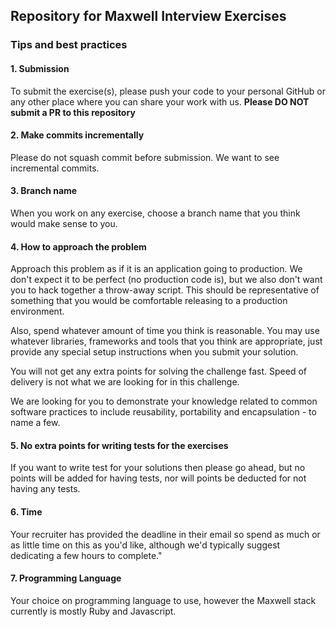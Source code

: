 ## Repository for Maxwell Interview Exercises

### Tips and best practices

#### 1. Submission

To submit the exercise(s), please push your code to your personal GitHub or any other place where you can share your work with us. **Please DO NOT submit a PR to this repository**

#### 2. Make commits incrementally

Please do not squash commit before submission. We want to see incremental commits.

#### 3. Branch name

When you work on any exercise, choose a branch name that you think would make sense to you.

#### 4. How to approach the problem

Approach this problem as if it is an application going to production.
We don't expect it to be perfect (no production code is), but we also don't want you to hack together a throw-away script.
This should be representative of something that you would be comfortable releasing to a production environment.  

Also, spend whatever amount of time you think is reasonable.
You may use whatever libraries, frameworks and tools that you think are appropriate, just provide any special setup instructions when you submit your solution.

You will not get any extra points for solving the challenge fast. Speed of delivery is not what we are looking for in this challenge.

We are looking for you to demonstrate your knowledge related to common software practices to include reusability, portability and encapsulation - to name a few.

#### 5. No extra points for writing tests for the exercises

If you want to write test for your solutions then please go ahead, but no points will be added for having tests, nor will points be deducted for not having any tests.

#### 6. Time

Your recruiter has provided the deadline in their email so spend as much or as little time on this as you'd like, although we'd typically suggest dedicating a few hours to complete."

#### 7. Programming Language

Your choice on programming language to use, however the Maxwell stack currently is mostly Ruby and Javascript.
